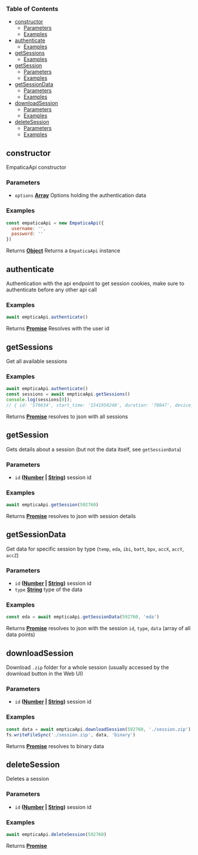<!-- Generated by documentation.js. Update this documentation by updating the source code. -->

### Table of Contents

-   [constructor][1]
    -   [Parameters][2]
    -   [Examples][3]
-   [authenticate][4]
    -   [Examples][5]
-   [getSessions][6]
    -   [Examples][7]
-   [getSession][8]
    -   [Parameters][9]
    -   [Examples][10]
-   [getSessionData][11]
    -   [Parameters][12]
    -   [Examples][13]
-   [downloadSession][14]
    -   [Parameters][15]
    -   [Examples][16]
-   [deleteSession][17]
    -   [Parameters][18]
    -   [Examples][19]

## constructor

EmpaticaApi constructor

### Parameters

-   `options` **[Array][20]** Options holding the authentication data

### Examples

```javascript
const empaticaApi = new EmpaticaApi({
  username: '',
  password: ''
})
```

Returns **[Object][21]** Returns a `EmpaticaApi` instance

## authenticate

Authentication with the api endpoint to get session cookies, make sure to authenticate before any other api call

### Examples

```javascript
await empticaApi.authenticate()
```

Returns **[Promise][22]** Resolves with the user id

## getSessions

Get all available sessions

### Examples

```javascript
await empticaApi.authenticate()
const sessions = await empticaApi.getSessions()
console.log(sessions[0]);
// { id: '578634', start_time: '1541950248', duration: '70847', device_id: 'c004bc', label: '2588', device: 'E4 2.2', status: '0', exit_code: '0' }
```

Returns **[Promise][22]** resolves to json with all sessions

## getSession

Gets details about a session (but not the data itself, see `getSessionData`)

### Parameters

-   `id` **([Number][23] \| [String][24])** session id

### Examples

```javascript
await empticaApi.getSession(592760)
```

Returns **[Promise][22]** resolves to json with session details

## getSessionData

Get data for specific session by type (`temp`, `eda`, `ibi`, `batt`, `bpv`, `accX`, `accY`, `accZ`)

### Parameters

-   `id` **([Number][23] \| [String][24])** session id
-   `type` **[String][24]** type of the data

### Examples

```javascript
const eda = await empticaApi.getSessionData(592760, 'eda')
```

Returns **[Promise][22]** resolves to json with the session `id`, `type`, `data` (array of all data points)

## downloadSession

Download `.zip` folder for a whole session (usually accessed by the download button in the Web UI)

### Parameters

-   `id` **([Number][23] \| [String][24])** session id

### Examples

```javascript
const data = await empticaApi.downloadSession(592760, './session.zip')
fs.writeFileSync('./session.zip', data, 'binary')
```

Returns **[Promise][22]** resolves to binary data

## deleteSession

Deletes a session

### Parameters

-   `id` **([Number][23] \| [String][24])** session id

### Examples

```javascript
await empticaApi.deleteSession(592760)
```

Returns **[Promise][22]** 

[1]: #constructor

[2]: #parameters

[3]: #examples

[4]: #authenticate

[5]: #examples-1

[6]: #getsessions

[7]: #examples-2

[8]: #getsession

[9]: #parameters-1

[10]: #examples-3

[11]: #getsessiondata

[12]: #parameters-2

[13]: #examples-4

[14]: #downloadsession

[15]: #parameters-3

[16]: #examples-5

[17]: #deletesession

[18]: #parameters-4

[19]: #examples-6

[20]: https://developer.mozilla.org/docs/Web/JavaScript/Reference/Global_Objects/Array

[21]: https://developer.mozilla.org/docs/Web/JavaScript/Reference/Global_Objects/Object

[22]: https://developer.mozilla.org/docs/Web/JavaScript/Reference/Global_Objects/Promise

[23]: https://developer.mozilla.org/docs/Web/JavaScript/Reference/Global_Objects/Number

[24]: https://developer.mozilla.org/docs/Web/JavaScript/Reference/Global_Objects/String

